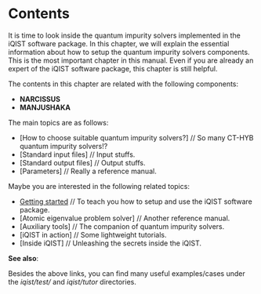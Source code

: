 # Contents

It is time to look inside the quantum impurity solvers implemented in the iQIST software package. In this chapter, we will explain the essential information about how to setup the quantum impurity solvers components. This is the most important chapter in this manual. Even if you are already an expert of the iQIST software package, this chapter is still helpful.

The contents in this chapter are related with the following components:

* **NARCISSUS**
* **MANJUSHAKA**

The main topics are as follows:

* [How to choose suitable quantum impurity solvers?] // So many CT-HYB quantum impurity solvers!?
* [Standard input files] // Input stuffs.
* [Standard output files] // Output stuffs.
* [Parameters] // Really a reference manual.

Maybe you are interested in the following related topics:

* [Getting started](../ch03/index.md) // To teach you how to setup and use the iQIST software package.
* [Atomic eigenvalue problem solver] // Another reference manual.
* [Auxiliary tools] // The companion of quantum impurity solvers.
* [iQIST in action] // Some lightweight tutorials.
* [Inside iQIST] // Unleashing the secrets inside the iQIST.

**See also**:

Besides the above links, you can find many useful examples/cases under the *iqist/test/* and *iqist/tutor* directories.
